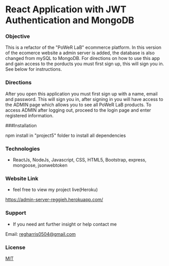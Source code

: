 # React Application with JWT Authentication and MongoDB

### Objective

This is a refactor of the "PoWeR LaB" ecommerce platform. In this version of the ecomerce website a admin server is added, the database is also changed from mySQL to MongoDB. For directions on how to use this app and gain access to the porducts you must first sign up, this will sign you in. See below for instructions.

### Directions

After you open this application you must first sign up with a name, email and password. This will sign you in, after signing in you will have access to the ADMIN page which allows you to see all PoWeR LaB products. To access ADMIN after logging out, proceed to the login page and enter registered information.

###Installation

npm install in "project5" folder to install all dependencies

### Technologies

- ReactJs, NodeJs, Javascript, CSS, HTML5, Bootstrap, express, mongoose, jsonwebtoken

### Website Link

- feel free to view my project live(Heroku)

https://admin-server-reggieh.herokuapp.com/

### Support

- If you need ant further insight or help contact me

Email: regharris0504@gmail.com

### License

[MIT](https://choosealicense.com/licenses/mit/)

